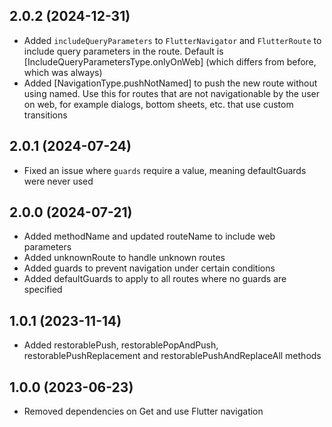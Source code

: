 ## 2.0.2 (2024-12-31)

- Added `includeQueryParameters` to `FlutterNavigator` and `FlutterRoute` to include query parameters in the route. Default is [IncludeQueryParametersType.onlyOnWeb] (which differs from before, which was always)
- Added [NavigationType.pushNotNamed] to push the new route without using named. Use this for routes that are not navigationable by the user on web, for example dialogs, bottom sheets, etc. that use custom transitions

## 2.0.1 (2024-07-24)

- Fixed an issue where `guards` require a value, meaning defaultGuards were never used

## 2.0.0 (2024-07-21)

- Added methodName and updated routeName to include web parameters
- Added unknownRoute to handle unknown routes
- Added guards to prevent navigation under certain conditions
- Added defaultGuards to apply to all routes where no guards are specified

## 1.0.1 (2023-11-14)

- Added restorablePush, restorablePopAndPush, restorablePushReplacement and restorablePushAndReplaceAll methods

## 1.0.0 (2023-06-23)

- Removed dependencies on Get and use Flutter navigation

